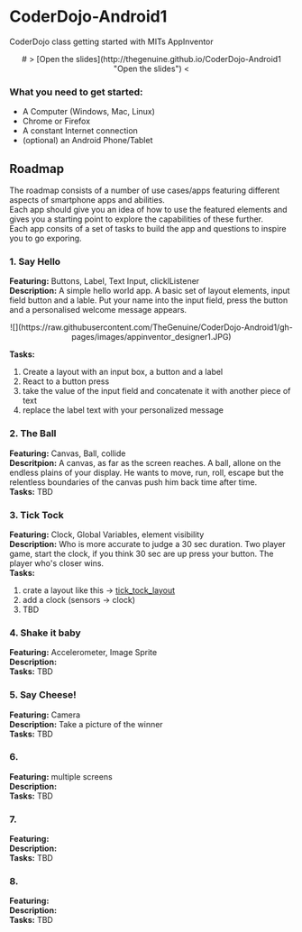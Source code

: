 # CoderDojo-Android1
CoderDojo class getting started with MITs AppInventor

<center>
# > [Open the slides](http://thegenuine.github.io/CoderDojo-Android1 "Open the slides") <
</center>

### What you need to get started:

- A Computer (Windows, Mac, Linux)
- Chrome or Firefox
- A constant Internet connection
- (optional) an Android Phone/Tablet

  
## Roadmap
The roadmap consists of a number of use cases/apps featuring different aspects of smartphone apps and abilities.  
Each app should give you an idea of how to use the featured elements and gives you a starting point to explore the capabilities of these further.  
Each app consits of a set of tasks to build the app and questions to inspire you to go exporing.
 
### 1. Say Hello
**Featuring:** Buttons, Label, Text Input, clicklListener  
**Description:** A simple hello world app. A basic set of layout elements, input field button and a lable. Put your name into the input field, press the button and a personalised welcome message appears.  

<center>
 ![](https://raw.githubusercontent.com/TheGenuine/CoderDojo-Android1/gh-pages/images/appinventor_designer1.JPG)
</center>

**Tasks:**  
1. Create a layout with an input box, a button and a label  
2. React to a button press  
3. take the value of the input field and concatenate it with another piece of text  
4. replace the label text with your personalized message


### 2. The Ball
**Featuring:** Canvas, Ball, collide  
**Descritpion:** A canvas, as far as the screen reaches. A ball, allone on the endless plains of your display. He wants to move, run, roll, escape but the relentless boundaries of the canvas push him back time after time.  
**Tasks:**
TBD

### 3. Tick Tock
**Featuring:** Clock, Global Variables, element visibility  
**Description:** Who is more accurate to judge a 30 sec duration. Two player game, start the clock, if you think 30 sec are up press your button. The player who's closer wins.  
**Tasks:**  
1. crate a layout like this -> [tick_tock_layout](https://raw.githubusercontent.com/TheGenuine/CoderDojo-Android1/gh-pages/images/appinventor_designer1.JPG)  
2. add a clock (sensors -> clock)  
3. TBD

### 4. Shake it baby
**Featuring:** Accelerometer, Image Sprite  
**Description:**  
**Tasks:**
TBD

### 5. Say Cheese!
**Featuring:** Camera   
**Description:** Take a picture of the winner  
**Tasks:**
TBD

### 6. 
**Featuring:** multiple screens   
**Description:**  
**Tasks:**
TBD

### 7. 
**Featuring:**    
**Description:**  
**Tasks:**
TBD

### 8. 
**Featuring:**    
**Description:**  
**Tasks:**
TBD